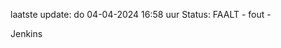 laatste update: 
do 04-04-2024 16:58   uur 
Status: FAALT - fout - 
<div class="service R">Jenkins</div>
